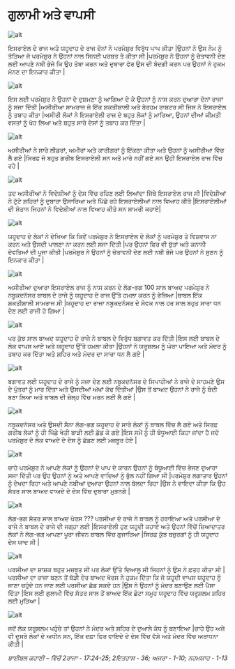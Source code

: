 # ਗੁਲਾਮੀ ਅਤੇ ਵਾਪਸੀ

![alt](https://cdn.door43.org/obs/jpg/360px/obs-en-20-01.jpg)

ਇਸਰਾਏਲ ਦੇ ਰਾਜ ਅਤੇ ਯਹੂਦਾਹ  ਦੇ ਰਾਜ ਦੋਨਾਂ ਨੇ ਪਰਮੇਸ਼ੁਰ  ਵਿਰੁੱਧ ਪਾਪ ਕੀਤਾ |ਉਹਨਾਂ ਨੇ ਉਸ ਨੇਮ ਨੂੰ ਤੋੜਿਆ ਜੋ ਪਰਮੇਸ਼ੁਰ  ਨੇ ਉਹਨਾਂ ਨਾਲ ਸਿਨਈ ਪਰਬਤ ਤੇ ਕੀਤਾ ਸੀ |ਪਰਮੇਸ਼ੁਰ  ਨੇ ਉਹਨਾਂ ਨੂੰ ਚੇਤਾਵਨੀ ਦੇਣ ਲਈ ਆਪਣੇ ਨਬੀ ਭੇਜੇ ਕਿ ਉਹ ਤੋਬਾ  ਕਰਨ ਅਤੇ ਦੁਬਾਰਾ ਫੇਰ ਉਸ ਦੀ ਬੰਦਗੀ ਕਰਨ ਪਰ ਉਹਨਾਂ ਨੇ ਹੁਕਮ ਮੰਨਣ ਦਾ ਇਨਕਾਰ ਕੀਤਾ |

![alt](https://cdn.door43.org/obs/jpg/360px/obs-en-20-02.jpg)

ਇਸ ਲਈ ਪਰਮੇਸ਼ੁਰ  ਨੇ ਉਹਨਾਂ ਦੇ ਦੁਸ਼ਮਣਾ ਨੂੰ ਆਗਿਆ ਦੇ ਕੇ ਉਹਨਾਂ ਨੂੰ ਨਾਸ ਕਰਨ ਦੁਆਰਾ ਦੋਨਾਂ ਰਾਜਾਂ ਨੂੰ ਸਜਾ ਦਿੱਤੀ |ਅਸੀਰੀਆ ਸਾਮਰਾਜ ਜੋ ਇੱਕ ਸ਼ਕਤੀਸ਼ਾਲੀ ਅਤੇ ਬੇਰਹਮ ਰਾਸ਼ਟਰ ਸੀ ਜਿਸ ਨੇ ਇਸਰਾਏਲ ਨੂੰ ਤਬਾਹ ਕੀਤਾ |ਅਸੀਰੀ ਲੋਕਾਂ ਨੇ ਇਸਰਾਏਲੀ ਰਾਜ ਦੇ ਬਹੁਤ ਲੋਕਾਂ ਨੂੰ ਮਾਰਿਆ, ਉਹਨਾਂ ਦੀਆਂ ਕੀਮਤੀ ਵਸਤਾਂ ਨੂੰ ਖੋਹ ਲਿਆ ਅਤੇ ਬਹੁਤ ਸਾਰੇ ਦੇਸਾਂ ਨੂੰ ਤਬਾਹ ਕਰ ਦਿੱਤਾ |

![alt](https://cdn.door43.org/obs/jpg/360px/obs-en-20-03.jpg)

ਅਸੀਰੀਆਂ ਨੇ ਸਾਰੇ ਲੀਡਰਾਂ, ਅਮੀਰਾਂ ਅਤੇ ਕਾਰੀਗਰਾਂ ਨੂੰ ਇੱਕਠਾ ਕੀਤਾ ਅਤੇ ਉਹਨਾਂ ਨੂੰ ਅਸੀਰੀਆ ਵਿੱਚ  ਲੈ ਗਏ |ਸਿਰਫ਼  ਜੋ ਬਹੁਤ ਗਰੀਬ ਇਸਰਾਏਲੀ ਸਨ ਅਤੇ ਮਾਰੇ ਨਹੀਂ ਗਏ ਸਨ ਉਹੀ ਇਸਰਾਏਲ ਰਾਜ ਵਿੱਚ ਰਹੇ |

![alt](https://cdn.door43.org/obs/jpg/360px/obs-en-20-04.jpg)

ਤਦ  ਅਸੀਰੀਆਂ ਨੇ ਵਿਦੇਸ਼ੀਆਂ ਨੂੰ ਦੇਸ ਵਿੱਚ ਰਹਿਣ ਲਈ ਲਿਆਂਦਾ ਜਿੱਥੇ ਇਸਰਾਏਲ ਰਾਜ ਸੀ |ਵਿਦੇਸ਼ੀਆਂ ਨੇ ਟੁੱਟੇ ਸ਼ਹਿਰਾਂ ਨੂੰ ਦੁਬਾਰਾ ਉਸਾਰਿਆ ਅਤੇ ਪਿੱਛੇ ਰਹੇ ਇਸਰਾਏਲੀਆਂ ਨਾਲ ਵਿਆਹ ਕੀਤੇ |ਇਸਰਾਏਲੀਆਂ ਦੀ ਸੰਤਾਨ ਜਿਹਨਾਂ ਨੇ ਵਿਦੇਸ਼ੀਆਂ ਨਾਲ ਵਿਆਹ ਕੀਤੇ ਸਨ ਸਾਮਰੀ ਕਹਾਏ|

![alt](https://cdn.door43.org/obs/jpg/360px/obs-en-20-05.jpg)

ਯਹੂਦਾਹ ਦੇ ਲੋਕਾਂ ਨੇ ਦੇਖਿਆ ਕਿ ਕਿਵੇਂ ਪਰਮੇਸ਼ੁਰ  ਨੇ ਇਸਰਾਏਲ ਦੇ ਲੋਕਾਂ ਨੂੰ ਪਰਮੇਸ਼ੁਰ  ਤੇ ਵਿਸ਼ਵਾਸ ਨਾ ਕਰਨ ਅਤੇ ਉਸਦੀ ਪਾਲਣਾ ਨਾ ਕਰਨ ਲਈ ਸਜਾ ਦਿੱਤੀ |ਪਰ ਉਹਨਾਂ ਫਿਰ ਵੀ ਬੁੱਤਾਂ ਅਤੇ ਕਨਾਨੀ ਦੇਵਤਿਆਂ ਦੀ ਪੂਜਾ ਕੀਤੀ |ਪਰਮੇਸ਼ੁਰ  ਨੇ ਉਹਨਾਂ ਨੂੰ ਚੇਤਾਵਨੀ ਦੇਣ ਲਈ ਨਬੀ ਭੇਜੇ ਪਰ ਉਹਨਾਂ ਨੇ ਸੁਣਨ ਨੂੰ ਇਨਕਾਰ ਕੀਤਾ |

![alt](https://cdn.door43.org/obs/jpg/360px/obs-en-20-06.jpg)

ਅਸੀਰੀਆ ਦੁਆਰਾ ਇਸਰਾਏਲ ਰਾਜ ਨੂੰ ਨਾਸ ਕਰਨ ਦੇ ਲੱਗ-ਭਗ 100 ਸਾਲ ਬਾਅਦ ਪਰਮੇਸ਼ੁਰ  ਨੇ ਨਬੂਕਦਨੱਸਰ ਬਾਬਲ ਦੇ ਰਾਜੇ ਨੂੰ ਯਹੂਦਾਹ ਦੇ ਰਾਜ ਉੱਤੇ ਹਮਲਾ ਕਰਨ ਨੂੰ ਭੇਜਿਆ |ਬਾਬਲ ਇੱਕ  ਸ਼ਕਤੀਸ਼ਾਲੀ ਸਾਮਰਾਜ ਸੀ |ਯਹੂਦਾਹ ਦਾ ਰਾਜਾ ਨਬੂਕਦਨੱਸਰ ਦੇ ਸੇਵਕ ਨਾਲ ਹਰ ਸਾਲ ਬਹੁਤ ਸਾਰਾ ਧਨ ਦੇਣ ਲਈ ਰਾਜੀ ਹੋ ਗਿਆ |

![alt](https://cdn.door43.org/obs/jpg/360px/obs-en-20-07.jpg)

ਪਰ ਕੁੱਝ ਸਾਲ ਬਾਅਦ ਯਹੂਦਾਹ ਦੇ ਰਾਜੇ ਨੇ ਬਾਬਲ ਦੇ ਵਿਰੁੱਧ  ਬਗਾਵਤ ਕਰ ਦਿੱਤੀ |ਇਸ ਲਈ ਬਾਬਲ ਦੇ ਲੋਕ ਵਾਪਸ ਆਏ ਅਤੇ ਯਹੂਦਾਹ ਉੱਤੇ ਹਮਲਾ ਕੀਤਾ |ਉਹਨਾਂ ਨੇ ਯਰੂਸ਼ਲਮ ਨੂੰ ਘੇਰਾ ਪਾਇਆ ਅਤੇ ਮੰਦਰ ਨੂੰ ਤਬਾਹ ਕਰ ਦਿੱਤਾ ਅਤੇ ਸ਼ਹਿਰ ਅਤੇ ਮੰਦਰ ਦਾ ਸਾਰਾ ਧਨ ਲੈ ਗਏ |

![alt](https://cdn.door43.org/obs/jpg/360px/obs-en-20-08.jpg)

ਬਗਾਵਤ ਲਈ ਯਹੂਦਾਹ ਦੇ ਰਾਜੇ ਨੂੰ ਸਜਾ ਦੇਣ ਲਈ ਨਬੂਕਦਨੱਸਰ ਦੇ ਸਿਪਾਹੀਆਂ ਨੇ ਰਾਜੇ ਦੇ ਸਾਹਮਣੇ ਉਸ ਦੇ ਪੁੱਤਰਾਂ ਨੂੰ ਮਾਰ ਦਿੱਤਾ ਅਤੇ ਉਸਦੀਆਂ ਅੱਖਾਂ ਕੱਢ ਦਿੱਤੀਆਂ |ਉਸ ਤੋਂ ਬਾਅਦ ਉਹਨਾਂ ਨੇ ਰਾਜੇ ਨੂੰ ਬੰਦੀ ਬਣਾ ਲਿਆ ਅਤੇ ਬਾਬਲ ਦੀ ਜ਼ੇਲ੍ਹ ਵਿੱਚ  ਮਰਨ ਲਈ ਲੈ ਗਏ |

![alt](https://cdn.door43.org/obs/jpg/360px/obs-en-20-09.jpg)

ਨਬੂਕਦਨੱਸਰ ਅਤੇ ਉਸਦੀ ਸੈਨਾ ਲੱਗ-ਭਗ  ਯਹੂਦਾਹ ਦੇ ਸਾਰੇ ਲੋਕਾਂ ਨੂੰ ਬਾਬਲ ਵਿੱਚ  ਲੈ ਗਏ ਅਤੇ ਸਿਰਫ਼  ਗਰੀਬ ਲੋਕਾਂ ਨੂੰ ਹੀ ਪਿੱਛੇ ਖੇਤੀ ਬਾੜੀ ਲਈ ਛੱਡ ਕੇ ਗਏ |ਇਸ ਸਮੇਂ ਨੂੰ ਹੀ ਬੰਧੂਆਈ  ਕਿਹਾ ਜਾਂਦਾ ਹੈ ਜਦੋ ਪਰਮੇਸ਼ੁਰ  ਦੇ ਲੋਕ ਵਾਅਦੇ ਦੇ  ਦੇਸ ਨੂੰ ਛੱਡਣ ਲਈ ਮਜ਼ਬੂਰ ਹੋਏ |

![alt](https://cdn.door43.org/obs/jpg/360px/obs-en-20-10.jpg)

ਚਾਹੇ ਪਰਮੇਸ਼ੁਰ  ਨੇ ਆਪਣੇ ਲੋਕਾਂ ਨੂੰ ਉਹਨਾਂ ਦੇ ਪਾਪ ਦੇ ਕਾਰਨ ਉਹਨਾਂ ਨੂੰ  ਬੰਧੂਆਈ ਵਿੱਚ  ਭੇਜਣ ਦੁਆਰਾ ਸਜਾ ਦਿੱਤੀ ਪਰ ਉਹ ਉਹਨਾਂ ਨੂੰ ਅਤੇ ਆਪਣੇ ਵਾਦਿਆਂ ਨੂੰ ਭੁੱਲ ਨਹੀਂ ਗਿਆ ਸੀ |ਪਰਮੇਸ਼ੁਰ  ਲਗਾਤਾਰ ਉਹਨਾਂ ਨੂੰ ਦੇਖਦਾ ਰਿਹਾ ਅਤੇ ਆਪਣੇ ਨਬੀਆਂ ਦੁਆਰਾ ਉਹਨਾਂ ਨਾਲ ਬੋਲਦਾ ਰਿਹਾ |ਉਸ ਨੇ ਵਾਇਦਾ ਕੀਤਾ ਕਿ ਉਹ ਸੱਤਰ ਸਾਲ ਬਾਅਦ ਵਾਅਦੇ ਦੇ ਦੇਸ ਵਿੱਚ  ਦੁਬਾਰਾ ਮੁੜਨਗੇ |

![alt](https://cdn.door43.org/obs/jpg/360px/obs-en-20-11.jpg)

ਲੱਗ-ਭਗ  ਸੱਤਰ ਸਾਲ ਬਾਅਦ ਖੋਰਸ ???  ਪਰਸੀਆ ਦੇ ਰਾਜੇ ਨੇ ਬਾਬਲ ਨੂੰ ਹਰਾਇਆ ਅਤੇ ਪਰਸੀਆ ਦੇ ਰਾਜੇ ਨੇ ਬਾਬਲ ਦੇ ਰਾਜੇ ਦੀ ਜਗ੍ਹਾ ਲਈ |ਇਸਰਾਏਲੀ ਹੁਣ ਯਹੂਦੀ ਕਹਾਏ ਅਤੇ ਉਹਨਾਂ ਵਿੱਚੋਂ  ਜ਼ਿਆਦਾਤਰ ਲੋਕਾਂ ਨੇ ਲੱਗ-ਭਗ  ਆਪਣਾ ਪੂਰਾ ਜੀਵਨ ਬਾਬਲ ਵਿੱਚ  ਗੁਜਾਰਿਆ |ਸਿਰਫ਼  ਕੁੱਝ ਬਜ਼ੁਰਗਾਂ ਨੂੰ ਹੀ ਯਹੂਦਾਹ ਦੇਸ ਯਾਦ ਸੀ |

![alt](https://cdn.door43.org/obs/jpg/360px/obs-en-20-12.jpg)

ਪਰਸੀਆ ਦਾ ਸ਼ਾਸ਼ਕ ਬਹੁਤ ਮਜ਼ਬੂਤ ਸੀ ਪਰ ਲੋਕਾਂ ਉੱਤੇ ਦਿਆਲੂ ਸੀ ਜਿਹਨਾਂ ਨੂੰ ਉਸ ਨੇ ਫ਼ਤਹ ਕੀਤਾ ਸੀ |ਪਰਸੀਆ ਦਾ ਰਾਜਾ ਬਣਨ ਤੋਂ ਥੋੜੀ ਦੇਰ ਬਾਅਦ ਖੋਰਸ ਨੇ ਹੁਕਮ ਦਿੱਤਾ ਕਿ ਜੋ ਯਹੂਦੀ ਵਾਪਸ ਯਹੂਦਾਹ ਨੂੰ ਜਾਣਾ ਚਹੁੰਦੇ ਹਨ ਜਾਣ ਲਈ ਪਰਸੀਆ ਛੱਡ ਸਕਦੇ ਹਨ |ਉਸ ਨੇ ਉਹਨਾਂ ਨੂੰ ਮੰਦਰ ਬਣਾਉਣ ਲਈ ਪੈਸਾ ਦਿੱਤਾ |ਇਸ ਲਈ ਗੁਲਾਮੀ ਵਿੱਚ  ਸੱਤਰ ਸਾਲ ਤੋਂ ਬਾਅਦ ਇੱਕ  ਛੋਟਾ ਸਮੂਹ  ਯਹੂਦਾਹ  ਵਿੱਚ  ਯਰੂਸ਼ਲਮ ਸ਼ਹਿਰ ਲਈ ਮੁੜਿਆ |

![alt](https://cdn.door43.org/obs/jpg/360px/obs-en-20-13.jpg)

ਜਦੋਂ ਲੋਕ ਯਰੂਸ਼ਲਮ ਪਹੁੰਚੇ ਤਾਂ ਉਹਨਾਂ ਨੇ ਮੰਦਰ ਅਤੇ ਸ਼ਹਿਰ ਦੇ ਦੁਆਲੇ ਕੰਧ ਨੂੰ ਬਣਾਇਆ |ਚਾਹੇ ਉਹ ਅਜੇ ਵੀ ਦੂਸਰੇ ਲੋਕਾਂ ਦੇ ਅਧੀਨ ਸਨ, ਇੱਕ ਦਫ਼ਾ ਫਿਰ ਵਾਇਦੇ ਦੇ ਦੇਸ ਵਿੱਚ ਵੱਸੇ ਅਤੇ ਮੰਦਰ ਵਿੱਚ  ਅਰਾਧਨਾ ਕੀਤੀ |

_ਬਾਈਬਲ ਕਹਾਣੀ – ਵਿੱਚੋਂ 2ਰਾਜਾ - 17:24-25;  2ਇਤਹਾਸ - 36;  ਅਜਰਾ - 1-10;  ਨਹਮਯਾਹ - 1-13_